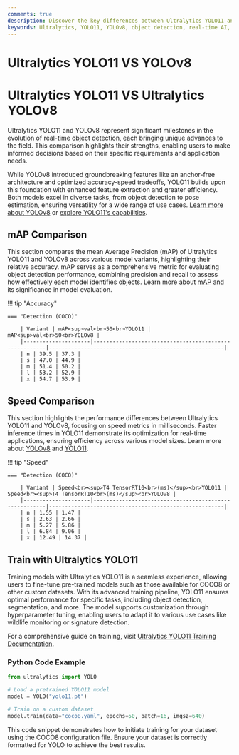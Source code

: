 ```yaml
---
comments: true
description: Discover the key differences between Ultralytics YOLO11 and YOLOv8 in this comprehensive comparison. Learn how these cutting-edge models stack up in terms of accuracy, speed, and efficiency for object detection, real-time AI, and various computer vision tasks. Explore their performance across diverse applications, from edge AI to large-scale deployments.
keywords: Ultralytics, YOLO11, YOLOv8, object detection, real-time AI, edge AI, computer vision, model comparison, artificial intelligence, AI models
---
```


# Ultralytics YOLO11 VS YOLOv8

# Ultralytics YOLO11 VS Ultralytics YOLOv8

Ultralytics YOLO11 and YOLOv8 represent significant milestones in the evolution of real-time object detection, each bringing unique advances to the field. This comparison highlights their strengths, enabling users to make informed decisions based on their specific requirements and application needs.

While YOLOv8 introduced groundbreaking features like an anchor-free architecture and optimized accuracy-speed tradeoffs, YOLO11 builds upon this foundation with enhanced feature extraction and greater efficiency. Both models excel in diverse tasks, from object detection to pose estimation, ensuring versatility for a wide range of use cases. [Learn more about YOLOv8](https://docs.ultralytics.com/models/yolov8/) or [explore YOLO11's capabilities](https://docs.ultralytics.com/models/yolo11/).

## mAP Comparison

This section compares the mean Average Precision (mAP) of Ultralytics YOLO11 and YOLOv8 across various model variants, highlighting their relative accuracy. mAP serves as a comprehensive metric for evaluating object detection performance, combining precision and recall to assess how effectively each model identifies objects. Learn more about [mAP](https://www.ultralytics.com/glossary/mean-average-precision-map) and its significance in model evaluation.

!!! tip "Accuracy"

    === "Detection (COCO)"

    	| Variant | mAP<sup>val<br>50<br>YOLO11 | mAP<sup>val<br>50<br>YOLOv8 |
    	|---------------------|-------------------------------------------------------|-------------------------------------------------------|
    	| n | 39.5 | 37.3 |
    	| s | 47.0 | 44.9 |
    	| m | 51.4 | 50.2 |
    	| l | 53.2 | 52.9 |
    	| x | 54.7 | 53.9 |

## Speed Comparison

This section highlights the performance differences between Ultralytics YOLO11 and YOLOv8, focusing on speed metrics in milliseconds. Faster inference times in YOLO11 demonstrate its optimization for real-time applications, ensuring efficiency across various model sizes. Learn more about [YOLOv8](https://docs.ultralytics.com/models/yolov8/) and [YOLO11](https://www.ultralytics.com/blog/ultralytics-yolo11-has-arrived-redefine-whats-possible-in-ai).

!!! tip "Speed"

    === "Detection (COCO)"

    	| Variant | Speed<br><sup>T4 TensorRT10<br>(ms)</sup><br>YOLO11 | Speed<br><sup>T4 TensorRT10<br>(ms)</sup><br>YOLOv8 |
    	|---------------------|-------------------------------------------------------|-------------------------------------------------------|
    	| n | 1.55 | 1.47 |
    	| s | 2.63 | 2.66 |
    	| m | 5.27 | 5.86 |
    	| l | 6.84 | 9.06 |
    	| x | 12.49 | 14.37 |

## Train with Ultralytics YOLO11

Training models with Ultralytics YOLO11 is a seamless experience, allowing users to fine-tune pre-trained models such as those available for COCO8 or other custom datasets. With its advanced training pipeline, YOLO11 ensures optimal performance for specific tasks, including object detection, segmentation, and more. The model supports customization through hyperparameter tuning, enabling users to adapt it to various use cases like wildlife monitoring or signature detection.

For a comprehensive guide on training, visit [Ultralytics YOLO11 Training Documentation](https://docs.ultralytics.com/modes/train/).

### Python Code Example

```python
from ultralytics import YOLO

# Load a pretrained YOLO11 model
model = YOLO("yolo11.pt")

# Train on a custom dataset
model.train(data="coco8.yaml", epochs=50, batch=16, imgsz=640)
```

This code snippet demonstrates how to initiate training for your dataset using the COCO8 configuration file. Ensure your dataset is correctly formatted for YOLO to achieve the best results.
